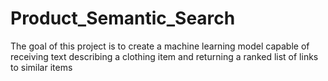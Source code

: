 # Product_Semantic_Search
The goal of this project is to create a machine learning model capable of receiving text describing a clothing item and returning a ranked list of links to similar items
